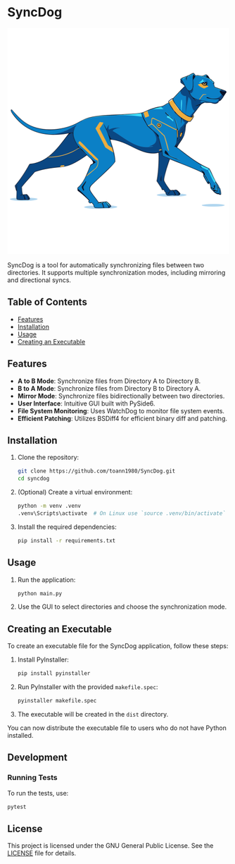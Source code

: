 # SyncDog

<p align="center">
  <img src="UI/syncdog-full.svg" alt="SyncDog Logo" height="512" style="width:auto;">
</p>

SyncDog is a tool for automatically synchronizing files between two directories. It supports multiple synchronization modes, including mirroring and directional syncs.

## Table of Contents

- [Features](#features)
- [Installation](#installation)
- [Usage](#usage)
- [Creating an Executable](#creating-an-executable)

## Features

- **A to B Mode**: Synchronize files from Directory A to Directory B.
- **B to A Mode**: Synchronize files from Directory B to Directory A.
- **Mirror Mode**: Synchronize files bidirectionally between two directories.
- **User Interface**: Intuitive GUI built with PySide6.
- **File System Monitoring**: Uses WatchDog to monitor file system events.
- **Efficient Patching**: Utilizes BSDiff4 for efficient binary diff and patching.

## Installation

1. Clone the repository:

   ```sh
   git clone https://github.com/toann1980/SyncDog.git
   cd syncdog
   ```

2. (Optional) Create a virtual environment:

   ```sh
   python -m venv .venv
   .venv\Scripts\activate  # On Linux use `source .venv/bin/activate`
   ```

3. Install the required dependencies:

   ```sh
   pip install -r requirements.txt
   ```

## Usage

1. Run the application:

   ```sh
   python main.py
   ```

2. Use the GUI to select directories and choose the synchronization mode.

## Creating an Executable

To create an executable file for the SyncDog application, follow these steps:

1. Install PyInstaller:

   ```sh
   pip install pyinstaller
   ```

2. Run PyInstaller with the provided `makefile.spec`:

   ```sh
   pyinstaller makefile.spec
   ```

3. The executable will be created in the `dist` directory.

You can now distribute the executable file to users who do not have Python installed.

## Development

### Running Tests

To run the tests, use:

```sh
pytest
```

## License

This project is licensed under the GNU General Public License. See the [LICENSE](LICENSE) file for details.
